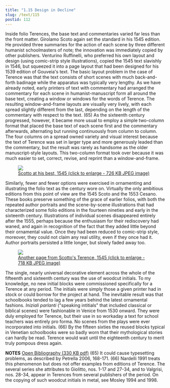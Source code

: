 ```yaml
---
title: "1.15 Design in Decline"
slug: /text/115
postid: 112
---
```

Inside folio Terences, the base text and commentaries varied far less than the front matter. Girolamo Scoto again set the standard in his 1545 edition. He provided three summaries for the action of each scene by three different humanist schoolmasters of note; the innovation was immediately copied by other publishers. Venturino Ruffinelli, who preferred his own layout and design (using comic-strip style illustrations), copied the 1545 text slavishly in 1546, but squeezed it into a page layout that had been designed for his 1539 edition of Gouveia's text. The basic layout problem in the case of Terence was that the text consists of short scenes with much back-and-forth badinage while the apparatus was typically very lengthy. As we have already noted, early printers of text with commentary had arranged the commentary for each scene in humanist-manuscript form all around the base text, creating a window or windows for the words of Terence. The resulting window-and-frame layouts are visually very lively, with each spread slightly different from the last, depending on the length of the commentary with respect to the text. (65) As the sixteenth century progressed, however, it became more usual to employ a simple two-column format that placed the base text of each scene first and the commentary afterwards, alternating but running continuously from column to column. The four columns on a spread owned variety and visual interest because the text of Terence was set in larger type and more generously leaded than the commentary, but the result was rarely as handsome as the older manuscript-style layouts. This two-column format took over because it was much easier to set, correct, revise, and reprint than a window-and-frame.
<p style="text-align: center;"></p>


<figure class="mkdn-figure">
    <a href="/images_full/1.00_Chapter_One/HFS_112.04.jpg" class="mkdn-image-link">
    <img class="mkdn-image" src="/images_full/1.00_Chapter_One/HFS_112.04.jpg" />
    <figcaption class="mkdn-figcaption">Scotto at his best, 1545 (click to enlarge - 726 KB JPEG image)</figcaption>
    </a>
</figure>

Similarly, fewer and fewer options were exercised in ornamenting and illustrating the folio text as the century wore on. Virtually the only ambitious editions from this point of view are the 1545 Scoto and the 1553 Cesano. These books preserve something of the grace of earlier folios, with both the repeated author portraits and the scene-by-scene illustrations that had characterized some folio editions in the fourteen nineties and early in the sixteenth century. Illustrations of individual scenes disappeared entirely after the 1555, perhaps because the enthusiasm for their rediscovery had waned, and again in recognition of the fact that they added little beyond their ornamental value. Once they had been reduced to comic-strip style, moreover, they could not claim any real utility, even if they once had it. Author portraits persisted a little longer, but slowly faded away too.
<p style="text-align: center;"></p>


<figure class="mkdn-figure">
    <a href="/images_full/1.00_Chapter_One/HFS_112.05.jpg" class="mkdn-image-link">
    <img class="mkdn-image" src="/images_full/1.00_Chapter_One/HFS_112.05.jpg" />
    <figcaption class="mkdn-figcaption">Another page from Scotto's Terence, 1545 (click to enlarge - 718 KB JPEG image)</figcaption>
    </a>
</figure>

The single, nearly universal decorative element across the whole of the fifteenth and sixteenth century was the use of woodcut initials. To my knowledge, no new initial blocks were commissioned specifically for a Terence at any period. The initials were simply those a given printer had in stock or could borrow for the project at hand. The inevitable result was that schoolbooks tended to lag a few years behind the latest ornamental fashions. <em>Iniziali parlanti</em> ("speaking intitials" that included classical or biblical scenes) were fashionable in Venice from 1530 onward. They were duly employed for Terence, but their use in so workaday a text for school teachers was entirely pro forma. No scenes from the plays were ever incorporated into initials. (66) By the fifteen sixties the reused blocks typical in Venetian schoolbooks were so badly worn that their mythological stories can hardly be read. Terence would wait until the eighteenth century to merit truly pompous dress again.

<strong>NOTES</strong>
<a href="http://www.humanismforsale.org/bibliography.pdf" target="new">Open Bibliography (330 KB pdf)</a>
(65) It could cause typesetting problems, as described by Petrella 2006, 168-171.
(66) Nardelli 1991 treats this phenomenon but does not offer examples from editions of Terence. The several series she attributes to Giolitto, nos. 1-17 and 27-34, and to Valgrisi, nos. 28-34, appear in Terences from several publishers of the period. On the copying of such woodcut initials in metal, see Mosley 1994 and 1998.
